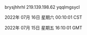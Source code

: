brysjhhrhl 219.139.198.62 yqqlmgsycl

2022年 07月 16日 星期六 00:10:01 CST

2022年 07月 15日 星期五 16:10:01 GMT
